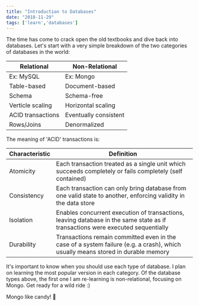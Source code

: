 ```yaml
---
title: "Introduction to Databases"
date: "2018-11-29"
tags: ['learn','databases']
---
```


The time has come to crack open the old textbooks and dive back into databases.  Let's start with a very simple breakdown of the two categories of databases in the world:

| Relational    | Non-Relational |
| -----------   | ----------- |
| Ex: MySQL     | Ex: Mongo |
| Table-based   | Document-based |
| Schema        | Schema-free |
| Verticle scaling | Horizontal scaling |
| ACID transactions | Eventually consistent |
| Rows/Joins    | Denormalized |

The meaning of 'ACID' transactions is:

| Characteristic | Definition |
| ---------   | ---------- |
| Atomicity   | Each transaction treated as a single unit which succeeds completely or fails completely (self contained) |
| Consistency | Each transaction can only bring database from one valid state to another, enforcing validity in the data store |
| Isolation   | Enables concurrent execution of transactions, leaving database in the same state as if transactions were executed sequentially |
| Durability  | Transactions remain committed even in the case of a system failure (e.g. a crash), which usually means stored in durable memory |

It's important to know when you should use each type of database.  I plan on learning the most popular version in each category.  Of the database types above, the first one I am re-learning is non-relational, focusing on Mongo.  Get ready for a wild ride :)

Mongo like candy! :candy:  